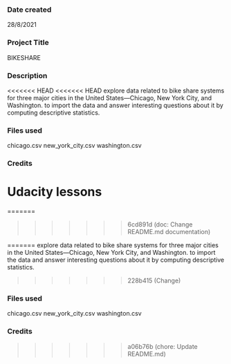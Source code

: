 
### Date created
28/8/2021

### Project Title
BIKESHARE

### Description
<<<<<<< HEAD
<<<<<<< HEAD
explore data related to bike share systems for three major cities in the United States—Chicago, New York City, and Washington.
to import the data and answer interesting questions about it by computing descriptive statistics.
 
### Files used
chicago.csv
new_york_city.csv
washington.csv

### Credits
Udacity lessons 
=======
=======
>>>>>>> 6cd891d (doc: Change README.md documentation)

=======
explore data related to bike share systems for three major cities in the United States—Chicago, New York City, and Washington.
to import the data and answer interesting questions about it by computing descriptive statistics.
 
>>>>>>> 228b415 (Change)
### Files used
chicago.csv
new_york_city.csv
washington.csv

### Credits

>>>>>>> a06b76b (chore: Update README.md)
